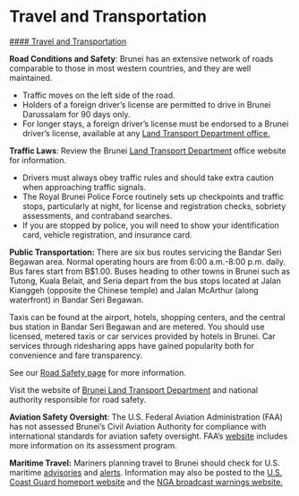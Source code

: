 # Travel and Transportation

[#### Travel and Transportation](javascript:void(0); "Travel and Transportation")

**Road Conditions and Safety**: Brunei has an extensive network of roads comparable to those in most western countries, and they are well maintained.

* Traffic moves on the left side of the road.
* Holders of a foreign driver’s license are permitted to drive in Brunei Darussalam for 90 days only.
* For longer stays, a foreign driver’s license must be endorsed to a Brunei driver’s license, available at any [Land Transport Department office.](https://www.jpd.gov.bn/Theme/Home.aspx)

**Traffic Laws**: Review the Brunei [Land Transport Department](https://www.jpd.gov.bn/Theme/Home.aspx) office website for information.

* Drivers must always obey traffic rules and should take extra caution when approaching traffic signals.
* The Royal Brunei Police Force routinely sets up checkpoints and traffic stops, particularly at night, for license and registration checks, sobriety assessments, and contraband searches.
* If you are stopped by police, you will need to show your identification card, vehicle registration, and insurance card.

**Public Transportation:** There are six bus routes servicing the Bandar Seri Begawan area. Normal operating hours are from 6:00 a.m.-8:00 p.m. daily. Bus fares start from B$1.00. Buses heading to other towns in Brunei such as Tutong, Kuala Belait, and Seria depart from the bus stops located at Jalan Kianggeh (opposite the Chinese temple) and Jalan McArthur (along waterfront) in Bandar Seri Begawan.

Taxis can be found at the airport, hotels, shopping centers, and the central bus station in Bandar Seri Begawan and are metered. You should use licensed, metered taxis or car services provided by hotels in Brunei. Car services through ridesharing apps have gained popularity both for convenience and fare transparency.

See our [Road Safety page](https://travel.state.gov/content/travel/en/international-travel/before-you-go/driving-and-road-safety.html) for more information.

Visit the website of [Brunei Land Transport Department](https://www.jpd.gov.bn/Theme/Home.aspx) and national authority responsible for road safety.

**Aviation Safety Oversight**: The U.S. Federal Aviation Administration (FAA) has not assessed Brunei’s Civil Aviation Authority for compliance with international standards for aviation safety oversight. FAA’s [website](https://gcc02.safelinks.protection.outlook.com/?url=https%3A%2F%2Fwww.faa.gov%2Fabout%2Finitiatives%2Fiasa&data=05%7C02%7CBullivantVL%40state.gov%7C2d9d506a1f164c443b4108dd54e0f51e%7C66cf50745afe48d1a691a12b2121f44b%7C0%7C0%7C638760047356716039%7CUnknown%7CTWFpbGZsb3d8eyJFbXB0eU1hcGkiOnRydWUsIlYiOiIwLjAuMDAwMCIsIlAiOiJXaW4zMiIsIkFOIjoiTWFpbCIsIldUIjoyfQ%3D%3D%7C0%7C%7C%7C&sdata=A%2F7X2A1u6em0Ws1vOvcjM5SmgO3POQv%2B88b8oagipSc%3D&reserved=0) includes more information on its assessment program.

**Maritime Travel:** Mariners planning travel to Brunei should check for U.S. maritime [advisories](https://www.maritime.dot.gov/msci-advisories) and [alerts](https://www.maritime.dot.gov/msci-alerts). Information may also be posted to the [U.S. Coast Guard homeport website](https://homeport.uscg.mil/) and the [NGA broadcast warnings website.](https://msi.nga.mil/NavWarnings)